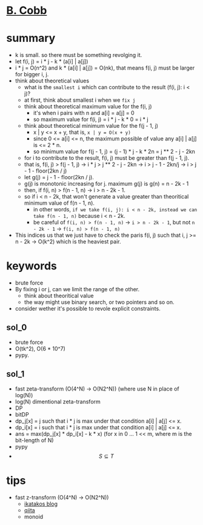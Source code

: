 # [B. Cobb](https://codeforces.com/contest/1554/problem/B)



# summary
- k is small. so there must be something revolging it.
- let f(i, j) = i * j - k * (a[i] | a[j])
- i * j = O(n^2) and k * (a[i] | a[j]) = O(nk), that means f(i, j) must be larger for bigger i, j.
- think about theoretical values
  - what is the `smallest i` which can contribute to the result (f(i, j): i < j)?
  - at first, think about smallest i when we `fix j`
  - think about theoretical maximum value for the f(i, j)
    - it's when i pairs with n and a[i] = a[j] = 0
    - so maximum value for f(i, j) = i * j - k * 0 = i * j
  - think about theoretical minimum value for the f(j - 1, j)
    - x | y <= x + y, that is, `x | y = O(x + y)`
    - since 0 <= a[i] <= n, the maximum possible of value any a[i] | a[j] is <= 2 * n.
    - so minimum value for f(j - 1, j) = (j - 1) * j - k * 2n = j ** 2 - j - 2kn
  - for i to contribute to the result, f(i, j) must be greater than f(j - 1, j).
  - that is, f(i, j) > f(j - 1, j) -> i * j > j ** 2 - j - 2kn -> i > j - 1 - 2kn/j -> i > j - 1 - floor(2kn / j)
  - let g(j) = j - 1 - floor(2kn / j).
  - g(j) is monotonic increasing for j. maximum g(j) is g(n) = n - 2k - 1
  - then, if f(i, n) > f(n - 1, n) -> i > n - 2k - 1.
  - so if i < n - 2k, that won't generate a value greater than theoritical minimum value of f(n - 1, n).
    - in other words, `if we take f(i, j): i < n - 2k, instead we can take f(n - 1, n)` because i < n - 2k.
    - be careful of `f(i, n) > f(n - 1, n)` -> `i > n - 2k - 1`, but not `n - 2k - 1` -> `f(i, n) > f(n - 1, n)`
- This indices us that we just have to check the paris f(i, j) such that  i, j >= n - 2k -> O(k^2)
which is the heaviest pair.



# keywords
- brute force
- By fixing i or j, can we limit the range of the other.
  - think about theoritical value
  - the way might use binary search, or two pointers and so on.
- consider wether it's possible to revole explicit constraints.



## sol_0
- brute force
- O(tk^2), O(6 * 10^7)
- pypy.



## sol_1
- fast zeta-transform (O(4^N) -> O(N2^N)) (where use N in place of log(N))
- log(N) dimentional zeta-transform
- DP
- bitDP
- dp_j[x] = j such that i * j is max under that condition a[i] | a[j] <= x.
- dp_i[x] = i such that i * j is max under that condition a[i] | a[j] <= x.
- ans = max(dp_j[x] * dp_i[x] - k * x) (for x in 0 ... 1 << m, where m is the bit-length of N)
- pypy
- $$ S \subseteq{T}$$



# tips
- fast z-transform (O(4^N) -> O(N2^N))
  - [ikatakos blog](https://ikatakos.com/pot/programming_algorithm/dynamic_programming/subset_convolution)
  - [qiita](https://qiita.com/convexineq/items/afc84dfb9ee4ec4a67d5)
  - monoid
